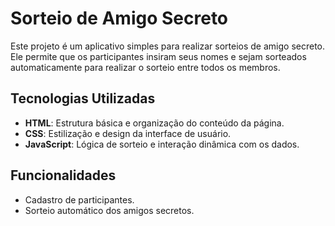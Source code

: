 # Sorteio de Amigo Secreto

Este projeto é um aplicativo simples para realizar sorteios de amigo secreto. Ele permite que os participantes insiram seus nomes e sejam sorteados automaticamente para realizar o sorteio entre todos os membros.

## Tecnologias Utilizadas

- **HTML**: Estrutura básica e organização do conteúdo da página.
- **CSS**: Estilização e design da interface de usuário.
- **JavaScript**: Lógica de sorteio e interação dinâmica com os dados.

## Funcionalidades

- Cadastro de participantes.
- Sorteio automático dos amigos secretos.

